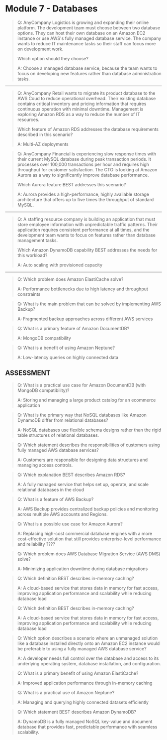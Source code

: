 # Module 7 - Databases

> Q: AnyCompany Logistics is growing and expanding their online platform. The development team must choose between two database options. They can host their own database on an Amazon EC2 instance or use AWS's fully managed database service. The company wants to reduce IT maintenance tasks so their staff can focus more on development work. 
> 
> Which option should they choose?
> 
> A: Choose a managed database service, because the team wants to focus on developing new features rather than database administration tasks.

---

> Q: AnyCompany Retail wants to migrate its product database to the AWS Coud to reduce operational overhead. Their existing database contains critical inventory and pricing information that requires continuous operation with minimal downtime. Management is exploring Amazon RDS as a way to reduce the number of IT resources. 
> 
> Which feature of Amazon RDS addresses the database requirements described in this scenario?
> 
> A: Multi-AZ deployments

> Q: AnyCompany Financial is experiencing slow response times with their current MySQL database during peak transaction periods. It processes over 100,000 transactions per hour and requires high throughput for customer satisfaction. The CTO is looking at Amazon Aurora as a way to significantly improve database performance. 
> 
> Which Aurora feature BEST addresses this scenario?
> 
> A: Aurora provides a high-performance, highly available storage architecture that offers up to five times the throughput of standard MySQL.

---

> Q: A staffing resource company is building an application that must store employee information with unpredictable traffic patterns. Their application requires consistent performance at all times, and the development team wants to focus on features rather than database management tasks. 
> 
> Which Amazon DynamoDB capability BEST addresses the needs for this workload?
> 
> A: Auto scaling with provisioned capacity

---

> Q: Which problem does Amazon ElastiCache solve?
> 
> A: Performance bottlenecks due to high latency and throughput constraints

> Q: What is the main problem that can be solved by implementing AWS Backup?
> 
> A: Fragmented backup approaches across different AWS services

> Q: What is a primary feature of Amazon DocumentDB?
> 
> A: MongoDB compatibility

> Q: What is a benefit of using Amazon Neptune?
> 
> A: Low-latency queries on highly connected data

## ASSESSMENT

> Q: What is a practical use case for Amazon DocumentDB (with MongoDB compatibility)?
> 
> A: Storing and managing a large product catalog for an ecommerce application

> Q: What is the primary way that NoSQL databases like Amazon DynamoDB differ from relational databases?
> 
> A: NoSQL databases use flexible schema designs rather than the rigid table structures of relational databases.

> Q: Which statement describes the responsibilities of customers using fully managed AWS database services?
> 
> A: Customers are responsible for designing data structures and managing access controls.

> Q: Which explanation BEST describes Amazon RDS?
> 
> A: A fully managed service that helps set up, operate, and scale relational databases in the cloud

> Q: What is a feature of AWS Backup?
> 
> A: AWS Backup provides centralized backup policies and monitoring across multiple AWS accounts and Regions.

> Q: What is a possible use case for Amazon Aurora?
> 
> A: Replacing high-cost commercial database engines with a more cost-effective solution that still provides enterprise-level performance and reliability ????

> Q: Which problem does AWS Database Migration Service (AWS DMS) solve?
> 
> A: Minimizing application downtime during database migrations

> Q: Which definition BEST describes in-memory caching?
> 
> A: A cloud-based service that stores data in memory for fast access, improving application performance and scalability while reducing database load

> Q: Which definition BEST describes in-memory caching?
> 
> A: A cloud-based service that stores data in memory for fast access, improving application performance and scalability while reducing database load

> Q: Which option describes a scenario where an unmanaged solution like a database installed directly onto an Amazon EC2 instance would be preferable to using a fully managed AWS database service?
> 
> A: A developer needs full control over the database and access to its underlying operating system, database installation, and configuration.

> Q: What is a primary benefit of using Amazon ElastiCache?
> 
> A: Improved application performance through in-memory caching

> Q: What is a practical use of Amazon Neptune?
> 
> A: Managing and querying highly connected datasets efficiently

> Q: Which statement BEST describes Amazon DynamoDB?
> 
> A: DynamoDB is a fully managed NoSQL key-value and document database that provides fast, predictable performance with seamless scalability.



